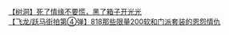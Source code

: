 [【树洞】死了情缘不要慌，黑了箱子开光光](http://tieba.baidu.com/p/3319121285?see_lz=1&pn=)   
[【飞龙/跃马街拍第④弹】818那些限量200软和门派套装的恩怨情仇](http://tieba.baidu.com/p/3320104466?see_lz=1&pn=)   
